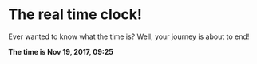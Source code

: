 # The real time clock!

Ever wanted to know what the time is? Well, your journey is about to end!

**The time is Nov 19, 2017, 09:25**